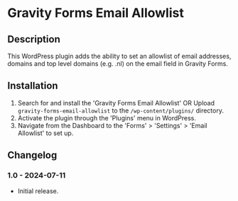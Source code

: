 # Gravity Forms Email Allowlist

## Description

This WordPress plugin adds the ability to set an allowlist of email addresses, domains and top level domains (e.g. .nl) on the email field in Gravity Forms.

## Installation

1. Search for and install the 'Gravity Forms Email Allowlist' OR Upload `gravity-forms-email-allowlist` to the `/wp-content/plugins/` directory.
2. Activate the plugin through the 'Plugins' menu in WordPress.
3. Navigate from the Dashboard to the 'Forms' > 'Settings' > 'Email Allowlist' to set up.

## Changelog

### 1.0 - 2024-07-11

* Initial release.
